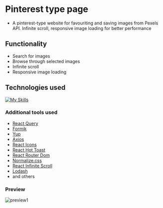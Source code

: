 # Pinterest type page

- A pinterest-type website for favouriting and saving images from Pexels API. Infinite scroll, responsive image loading for better performance 

## Functionality
- Search for images
- Browse through selected images
- Infinite scroll
- Responsive image loading

## Technologies used
[![My Skills](https://skillicons.dev/icons?i=ts,react,styledcomponents,mui,redux)](https://skillicons.dev)


### Additional tools used 

 - [React Query](https://www.npmjs.com/package/react-query)
 - [Formik](https://www.npmjs.com/package/formik)
 - [Yup](https://www.npmjs.com/package/yup)
 - [Axios](https://www.npmjs.com/package/axios)
 - [React Icons](https://www.npmjs.com/package/react-icons)
 - [React Hot Toast](https://react-hot-toast.com/)
 - [React Router Dom](https://www.npmjs.com/package/react-router-dom)
 - [Normalize.css](https://necolas.github.io/normalize.css/)
 - [React Infinite Scroll](https://www.npmjs.com/package/react-infinite-scroll-component)
 - [Lodash](https://www.npmjs.com/package/lodash)
 - and others 

### Preview 
![preview1](https://i.imgur.com/IudwLBu.png)
